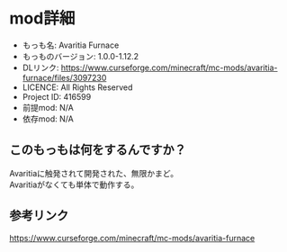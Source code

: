 # mod詳細

- もっも名: Avaritia Furnace
- もっものバージョン: 1.0.0-1.12.2
- DLリンク: https://www.curseforge.com/minecraft/mc-mods/avaritia-furnace/files/3097230
- LICENCE: All Rights Reserved
- Project ID: 416599
- 前提mod: N/A
- 依存mod: N/A

## このもっもは何をするんですか？
Avaritiaに触発されて開発された、無限かまど。<br>
Avaritiaがなくても単体で動作する。

## 参考リンク
https://www.curseforge.com/minecraft/mc-mods/avaritia-furnace
